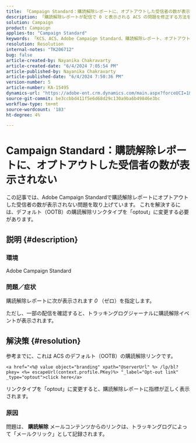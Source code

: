 ```yaml
---
title: 「Campaign Standard：購読解除レポートに、オプトアウトした受信者の数が表示されない」
description: 「購読解除レポートが配信で 0 と表示される ACS の問題を修正する方法を説明します。 リンクタイプを optout に変更します。」
solution: Campaign
product: Campaign
applies-to: "Campaign Standard"
keywords: 「KCS、ACS、Adobe Campaign Standard、購読解除レポート、オプトアウトトラッキングイベント、受信者、OOTB」
resolution: Resolution
internal-notes: "TK206712"
bug: false
article-created-by: Nayanika Chakravarty
article-created-date: "6/4/2024 7:05:54 PM"
article-published-by: Nayanika Chakravarty
article-published-date: "6/4/2024 7:50:36 PM"
version-number: 5
article-number: KA-15495
dynamics-url: "https://adobe-ent.crm.dynamics.com/main.aspx?forceUCI=1&pagetype=entityrecord&etn=knowledgearticle&id=68f31c70-a522-ef11-840a-002248092444"
source-git-commit: be3ccbbd411f5e6d68d29c130a9ba6b49846e3bc
workflow-type: tm+mt
source-wordcount: '183'
ht-degree: 4%

---
```


# Campaign Standard：購読解除レポートに、オプトアウトした受信者の数が表示されない


この記事では、Adobe Campaign Standardで購読解除レポートにオプトアウトした受信者の数が表示されない問題を取り上げています。 これを解決するには、デフォルト（OOTB）の購読解除リンクタイプを「optout」に変更する必要があります。

## 説明 {#description}


### <b>環境</b>

Adobe Campaign Standard

### <b>問題／症状</b>

購読解除レポートに次が表示されます *0* （ゼロ）を指定します。

ただし、一部の配信を確認すると、トラッキングログジャーナルに購読解除イベントが表示されます。


## 解決策 {#resolution}


参考までに、これは ACS のデフォルト（OOTB）の購読解除リンクです。


```
<a href="<%@ value object="branding" xpath="@serverUrl" %> /lp/bl?pkey= <%= escapeUrl(context.profile.PKey)%> "_label="Opt-out link" _type="optout">click here</a>
```


リンクタイプを「optout」に変更すると、購読解除レポートに指標が正しく表示されます。

### 原因

問題は、 <b>購読解除</b> メールコンテンツからのリンクは、トラッキングログによって「メールクリック」として記録されます。
